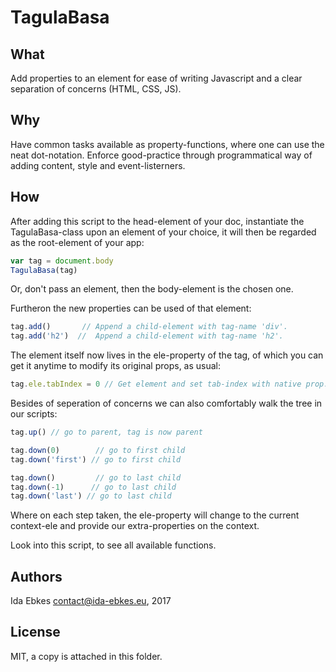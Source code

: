 TagulaBasa
==========


What
----

Add properties to an element for ease of writing Javascript
and a clear separation of concerns (HTML, CSS, JS).


Why
---

Have common tasks available as property-functions, where one
can use the neat dot-notation. Enforce good-practice through
programmatical way of adding content, style and event-listerners.


How
---

After adding this script to the head-element of your doc, instantiate
the TagulaBasa-class upon an element of your choice, it will then be
regarded as the root-element of your app:

```javascript
var tag = document.body
TagulaBasa(tag)
```

Or, don't pass an element, then the body-element is the chosen one.

Furtheron the new properties can be used of that element:

```javascript
tag.add()       // Append a child-element with tag-name 'div'.
tag.add('h2')  //  Append a child-element with tag-name 'h2'.
```

The element itself now lives in the ele-property of the tag, of which
you can get it anytime to modify its original props, as usual:


```javascript
tag.ele.tabIndex = 0 // Get element and set tab-index with native prop.
```

Besides of seperation of concerns we can also comfortably walk the tree
in our scripts:

```javascript
tag.up() // go to parent, tag is now parent

tag.down(0)        // go to first child
tag.down('first') // go to first child

tag.down()         // go to last child
tag.down(-1)      // go to last child
tag.down('last') // go to last child
```

Where on each step taken, the ele-property will change to the current
context-ele and provide our extra-properties on the context.

Look into this script, to see all available functions.


Authors
-------

Ida Ebkes <contact@ida-ebkes.eu>, 2017


License
-------

MIT, a copy is attached in this folder.